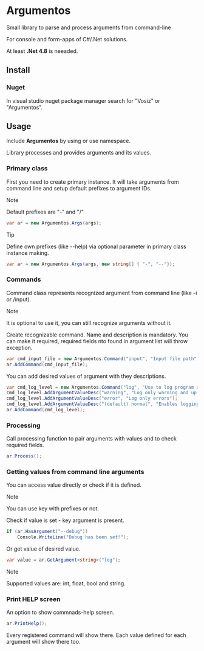 # Argumentos
Small library to parse and process arguments from command-line

For console and form-apps of C#/.Net solutions.

At least **.Net 4.8** is neeaded.

## Install
### Nuget
In visual studio nuget package manager search for "Vosiz" or "Argumentos".

## Usage
Include **Argumentos** by using or use namespace.

Library processes and provides arguments and its values.

### Primary class
First you need to create primary instance.
It will take arguments from command line and setup default prefixes to argument IDs.

> [!NOTE]
> Default prefixes are "-" and "/"

```csharp
var ar = new Argumentos.Args(args);
```

> [!TIP]
> Define own prefixes (like --help) via optional parameter in primary class instance making.

```csharp
var ar = new Argumentos.Args(args, new string[] { "-", "--"});
```

### Commands
Command class represents recognized argument from command line (like -i or /input).

> [!NOTE]
> It is optional to use it, you can still recognize arguments without it.

Create recognizable command. Name and description is mandatory. You can make it required, required fields nto found in argument list will throw exception.
```csharp
var cmd_input_file = new Argumentos.Command("input", "Input file path", true);
ar.AddCommand(cmd_input_file);
```

You can add desired values of argument with they descriptions.

```csharp
var cmd_log_level = new Argumentos.Command("log", "Use to log program actions to a file");
cmd_log_level.AddArgumentValueDesc("warning", "Log only warning and up events");
cmd_log_level.AddArgumentValueDesc("error", "Log only errors");
cmd_log_level.AddArgumentValueDesc("(default) normal", "Enables logging at normal level");
ar.AddCommand(cmd_log_level);
```

### Processing
Call processing function to pair arguments with values and to check required fields.

```csharp
ar.Process();
```

### Getting values from command line arguments
You can access value directly or check if it is defined. 

> [!NOTE]
> You can use key with prefixes or not.

Check if value is set - key argument is present.
```csharp
if (ar.HasArgument("--debug"))
    Console.WriteLine("Debug has been set!");
```

Or get value of desired value.
```csharp
var value = ar.GetArgument<string>("log");
```

> [!NOTE]
> Supported values are: int, float, bool and string.

### Print HELP screen
An option to show commnads-help screen.

```csharp
ar.PrintHelp();
```

Every registered command will show there. Each value defined for each argument will show there too.
